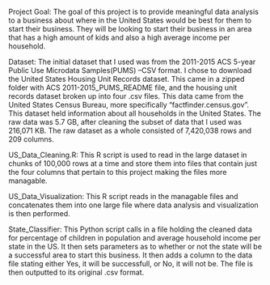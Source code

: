Project Goal:
The goal of this project is to provide meaningful data analysis to a business about where in the United States would be best for them to start their business. They will be looking to start their business in an area that has a high amount of kids and also a high average income per household.

Dataset:
The initial dataset that I used was from the 2011-2015 ACS 5-year Public Use Microdata Samples(PUMS) –CSV format.  I chose to download the United States Housing Unit Records dataset. This came in a zipped folder with ACS 2011-2015_PUMS_README file, and the housing unit records dataset broken up into four .csv files. This data came from the United States Census Bureau, more specifically “factfinder.census.gov”. This dataset held information about all households in the United States. The raw data was 5.7 GB, after cleaning the subset of data that I used was 216,071 KB. The raw dataset as a whole consisted of 7,420,038 rows and 209 columns. 

US_Data_Cleaning.R:
This R script is used to read in the large dataset in chunks of 100,000 rows at a time and store them into files that contain just the four columns that pertain to this project making the files more managable.

US_Data_Visualization:
This R script reads in the managable files and concatenates them into one large file where data analysis and visualization is then performed.

State_Classifier:
This Python script calls in a file holding the cleaned data for percentage of children in population and average household income per state in the US. It then sets parameters as to whether or not the state will be a successful area to start this business. It then adds a column to the data file stating either Yes, it will be successfull, or No, it will not be. The file is then outputted to its original .csv format.
